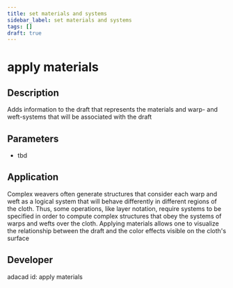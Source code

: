 ```yaml
---
title: set materials and systems
sidebar_label: set materials and systems
tags: []
draft: true
---
```

# apply materials
<!--![file](./img/apply materials.png)-->

## Description
Adds information to the draft that represents the materials and warp- and weft-systems that will be associated with the draft

## Parameters
- tbd

## Application
Complex weavers often generate structures that consider each warp and weft as a logical system that will behave differently in different regions of the cloth. Thus, some operations, like layer notation, require systems to be specified in order to compute complex structures that obey the systems of warps and wefts over the cloth. Applying materials allows one to visualize the relationship between the draft and the color effects visible on the cloth's surface
## Developer
adacad id: apply materials
